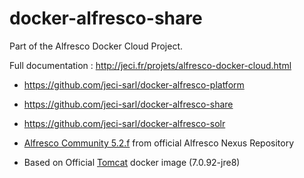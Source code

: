 # docker-alfresco-share

Part of the Alfresco Docker Cloud Project.

Full documentation : <http://jeci.fr/projets/alfresco-docker-cloud.html>

* <https://github.com/jeci-sarl/docker-alfresco-platform>
* <https://github.com/jeci-sarl/docker-alfresco-share>
* <https://github.com/jeci-sarl/docker-alfresco-solr>

* [Alfresco Community 5.2.f](https://community.alfresco.com/docs/DOC-6301-alfresco-community-edition-52) from official Alfresco Nexus Repository
* Based on Official [Tomcat](https://hub.docker.com/_/tomcat/) docker image (7.0.92-jre8)
